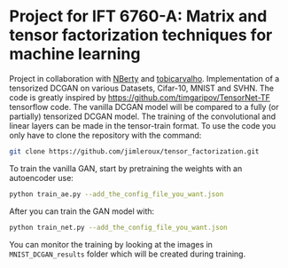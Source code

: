 # Project for IFT 6760-A: Matrix and tensor factorization techniques for machine learning 
Project in collaboration with [NBerty](https://github.com/NBerty) and [tobicarvalho](https://github.com/tobicarvalho). Implementation of a tensorized DCGAN on various Datasets, Cifar-10, MNIST and SVHN. The code is greatly inspired by https://github.com/timgaripov/TensorNet-TF tensorflow code. The vanilla DCGAN model will be compared to a fully (or partially) tensorized DCGAN model. The training of the convolutional and linear layers can be made in the tensor-train format. To use the code you only have to clone the repository with the command:

```bash
git clone https://github.com/jimleroux/tensor_factorization.git
```

To train the vanilla GAN, start by pretraining the weights with an autoencoder use:    

```bash
python train_ae.py --add_the_config_file_you_want.json
```  

After you can train the GAN model with:

```bash
python train_net.py --add_the_config_file_you_want.json
```

You can monitor the training by looking at the images in `MNIST_DCGAN_results` folder which will be created during training.
